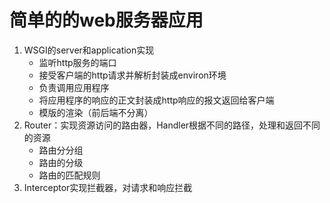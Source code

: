 # 简单的的web服务器应用
1. WSGI的server和application实现
    - 监听http服务的端口
    - 接受客户端的http请求并解析封装成environ环境
    - 负责调用应用程序
    - 将应用程序的响应的正文封装成http响应的报文返回给客户端
    - 模版的渲染（前后端不分离）
2. Router：实现资源访问的路由器，Handler根据不同的路径，处理和返回不同的资源
    - 路由分分组
    - 路由的分级
    - 路由的匹配规则
3. Interceptor实现拦截器，对请求和响应拦截
